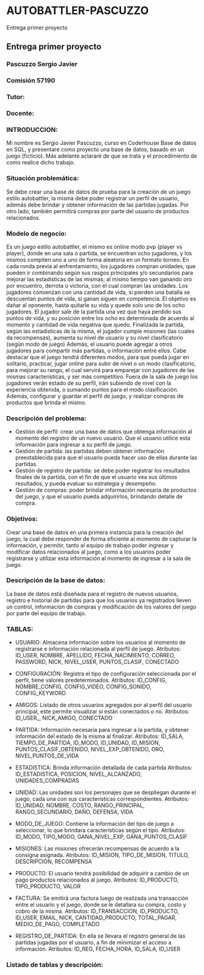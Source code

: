 # AUTOBATTLER-PASCUZZO
Entrega primer proyecto

## Entrega primer proyecto
### Pascuzzo Sergio Javier
### Comisión 57190
### Tutor:
### Docente:

### INTRODUCCION:
Mi nombre es Sergio Javier Pascuzzo, curso en Coderhouse Base de datos en SQL, y presentare como proyecto una base de datos, basado en un juego (ficticio). Más adelante aclararé de que se trata y el procedimiento de como realice dicho trabajo.

### Situación problemática:
Se debe crear una base de datos de prueba para la creación de un juego estilo autobattler, la misma debe poder registrar un perfil de usuario, además debe brindar y obtener información de las partidas jugadas. Por otro lado, también permitirá compras por parte del usuario de productos relacionados.

### Modelo de negocio:
Es un juego estilo autobattler, el mismo es online modo pvp (player vs player), donde en una sala o partida, se encuentran ocho jugadores, y los mismos compiten uno a uno de forma aleatoria en un formato torneo.
En cada ronda previa al enfrentamiento, los jugadores compran unidades, que pueden ir combinando según sus rasgos principales y/o secundarios para mejorar las estadísticas de las mismas; al mismo tiempo van ganando oro por encuentro, derrota o victoria, con el cual compran las unidades.
Los jugadores comienzan con una cantidad de vida, si pierden una batalla se descuentan puntos de vida, si ganan siguen en competencia. El objetivo es dañar al oponente, hasta quitarle su vida y quede solo uno de los ocho jugadores. El jugador sale de la partida una vez que haya perdido sus puntos de vida, y su posición entre los ocho es determinada de acuerdo al momento y cantidad de vida negativa que quedo.
Finalizada la partida, según las estadísticas de la misma, el jugador cumple misiones (las cuales da recompensas), aumenta su nivel de usuario y su nivel clasificatorio (según modo de juego)
Además, el usuario puede agregar a otros jugadores para compartir más partidas, o información entre ellos.
Cabe destacar que el juego tendrá diferentes modos, para que pueda jugar en solitario, practicar, jugar online para subir de nivel o un modo clasificatorio, para mejorar su rango, el cual servirá para emparejar con jugadores de las mismas características, y ser más competitivo.
Fuera de la sala de juego los jugadores verán estado de su perfil, irán subiendo de nivel con la experiencia obtenida, o sumando puntos para el modo clasificación. Además, configurar y guardar el perfil de juego, y realizar compras de productos que brinda el mismo. 

### Descripción del problema:
- Gestión de perfil: crear una base de datos que obtenga información al momento del registro de un nuevo usuario. Que el usuario utilice esta información para ingresar a su perfil de juego.
- Gestión de partida: las partidas deben obtener información preestablecida para que el usuario pueda hacer uso de ellas durante las partidas.
- Gestión de registro de partida: se debe poder registrar los resultados finales de la partida, con el fin de que el usuario vea sus últimos resultados, y pueda evaluar su estrategia y desempeño.
- Gestión de compras: poder brindar información necesaria de productos del juego, y que el usuario pueda adquirirlos, brindando detalle de compra.

### Objetivos:
Crear una base de datos en una primera instancia para la creación del juego, la cual debe responder de forma eficiente al momento de capturar la información, y permitir, tanto al equipo de trabajo poder ingresar y modificar datos relacionados al juego, como a los usuarios poder registrarse y utilizar esta información al momento de ingresar a la sala de juego.

### Descripción de la base de datos:
La base de datos está diseñada para el registro de nuevos usuarios, registro e historial de partidas para que los usuarios ya registrados lleven un control, información de compras y modificación de los valores del juego por parte del equipo de trabajo.

### TABLAS:

- USUARIO:
Almacena información sobre los usuarios al momento de registrarse e información relacionada al perfil de juego.
Atributos: ID_USER, NOMBRE, APELLIDO, FECHA_NACIMIENTO, CORREO, PASSWORD, NICK, NIVEL_USER, PUNTOS_CLASIF, CONECTADO

- CONFIGURACIÓN:
Registra el tipo de configuración seleccionada por el perfil, tiene valores predeterminados.
Atributos: ID_CONFIG, NOMBRE_CONFIG, CONFIG_VIDEO, CONFIG_SONIDO, CONFIG_KEYWORD

- AMIGOS:
Listado de otros usuarios agregados por al perfil del usuario principal, este permite visualizar si están conectados o no.
Atributos: ID_USER_, NICK_AMIGO, CONECTADO

- PARTIDA:
Información necesaria para ingresar a la partida, y obtener información del estado de la misma al finalizar.
Atributos: ID_SALA, TIEMPO_DE_PARTIDA, ID_MODO, ID_UNIDAD, ID_MISION, PUNTOS_CLASIF_OBTENIDO, NIVEL_EXP_OBTENIDO, ORO, NIVEL,PUNTOS_DE_VIDA

- ESTADISTICA:
Brinda información detallada de cada partida
Atributos: ID_ESTADISTICA, POSICION, NIVEL_ALCANZADO, UNIDADES_COMPRADAS

- UNIDAD:
Las unidades son los personajes que se despliegan durante el juego, cada una con sus características correspondientes.
Atributos: ID_UNIDAD, NOMBRE, COSTO, RANGO_PRINCIPAL, RANGO_SECUNDARIO, DAÑO, DEFENSA, VIDA

- MODO_DE_JUEGO:
Contiene la información del tipo de juego a seleccionar, lo que brindara características según el tipo.
Atributos: ID_MODO, TIPO_MODO, GANA_NIVEL_EXP, GANA_PUNTOS_CLASIF

- MISIONES:
Las misiones ofrecerán recompensas de acuerdo a la consigna asignada.
Atributos: ID_MISION, TIPO_DE_MISION, TITULO, DESCRIPCIÓN, RECOMPENSA

- PRODUCTO:
El usuario tendrá posibilidad de adquirir a cambio de un pago productos relacionados al juego.
Atributos: ID_PRODUCTO, TIPO_PRODUCTO, VALOR

- FACTURA:
Se emitirá una factura luego de realizada una transacción entre el usuario y el juego, donde se le detallara su compra, costo y cobro de la misma.
Atributos: ID_TRANSACCION, ID_PRODUCTO, ID_USER, EMAIL, NICK, CANTIDAD_PRODUCTO, TOTAL_PAGAR, MEDIO_DE_PAGO, COMPLETADO

- REGISTRO_DE_PARTIDA:
En ella se llevara el registro general de las partidas jugadas por el usuario, a fin de minimizar el acceso a información.
Atributos: ID_REG, FECHA_HORA, ID_SALA, ID_USER

### Listado de tablas y descripción:
